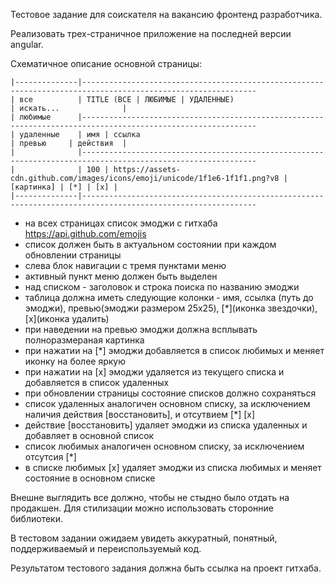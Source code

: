 Тестовое задание для соискателя на вакансию фронтенд разработчика.

Реализовать трех-страничное приложение на последней версии angular.

Схематичное описание основной страницы:

```code
|--------------|-------------------------------------------------------------------------------------------------------------
| все          | TITLE (ВСЕ | ЛЮБИМЫЕ | УДАЛЕННЫЕ)                                                 | искать...              |
| любимые      |-------------------------------------------------------------------------------------------------------------
| удаленные    | имя | ссылка                                                                      | превью     | действия  |
|              |-------------------------------------------------------------------------------------------------------------
|              | 100 | https://assets-cdn.github.com/images/icons/emoji/unicode/1f1e6-1f1f1.png?v8 | [картинка] | [*] | [x] |
|--------------|-------------------------------------------------------------------------------------------------------------
```

- на всех страницах список эмоджи с гитхаба https://api.github.com/emojis 
- список должен быть в актуальном состоянии при каждом обновлении страницы
- слева блок навигации с тремя пунктами меню
- активный пункт меню должен быть выделен
- над списком - заголовок и строка поиска по названию эмоджи
- таблица должна иметь следующие колонки - имя, ссылка (путь до эмоджи), превью(эмоджи размером 25x25), [*](иконка звездочки), [x](иконка удалить)
- при наведении на превью эмоджи должна всплывать полноразмераная картинка
- при нажатии на [*] эмоджи добавляется в список любимых и меняет иконку на более яркую
- при нажатии на [x] эмоджи удаляется из текущего списка и добавляется в список удаленных
- при обновлении страницы состояние списков должно сохраняться
- список удаленных аналогичен основном списку, за исключением наличия действия [восстановить], и отсутвием [*] [x]
- действие [восстановить] удаляет эмоджи из списка удаленных и добавляет в основной список
- список любимых аналогичен основном списку, за исключением отсутсия [*]
- в списке любимых [x] удаляет эмоджи из списка любимых и меняет состояние в основном списке

Внешне выглядить все должно, чтобы не стыдно было отдать на продакшен. Для стилизации можно использовать сторонние библиотеки.

В тестовом задании ожидаем увидеть аккуратный, понятный, поддерживаемый и переиспользуемый код.

Результатом тестового задания должна быть ссылка на проект гитхаба.
